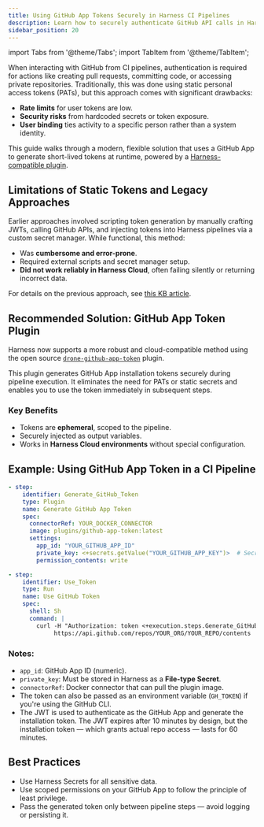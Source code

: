 ```yaml
---
title: Using GitHub App Tokens Securely in Harness CI Pipelines
description: Learn how to securely authenticate GitHub API calls in Harness CI pipelines using GitHub App tokens and the community plugin for ephemeral token generation.
sidebar_position: 20
---
```


import Tabs from '@theme/Tabs';
import TabItem from '@theme/TabItem';

When interacting with GitHub from CI pipelines, authentication is required for actions like creating pull requests, committing code, or accessing private repositories. Traditionally, this was done using static personal access tokens (PATs), but this approach comes with significant drawbacks:

* **Rate limits** for user tokens are low.
* **Security risks** from hardcoded secrets or token exposure.
* **User binding** ties activity to a specific person rather than a system identity.

This guide walks through a modern, flexible solution that uses a GitHub App to generate short-lived tokens at runtime, powered by a [Harness-compatible plugin](https://github.com/harness-community/drone-github-app-token).

## Limitations of Static Tokens and Legacy Approaches

Earlier approaches involved scripting token generation by manually crafting JWTs, calling GitHub APIs, and injecting tokens into Harness pipelines via a custom secret manager. While functional, this method:

* Was **cumbersome and error-prone**.
* Required external scripts and secret manager setup.
* **Did not work reliably in Harness Cloud**, often failing silently or returning incorrect data.

For details on the previous approach, see [this KB article](/kb/continuous-integration/articles/github-app-pat-dispenser/).

## Recommended Solution: GitHub App Token Plugin

Harness now supports a more robust and cloud-compatible method using the open source [`drone-github-app-token`](https://github.com/harness-community/drone-github-app-token) plugin.

This plugin generates GitHub App installation tokens securely during pipeline execution. It eliminates the need for PATs or static secrets and enables you to use the token immediately in subsequent steps.

### Key Benefits

* Tokens are **ephemeral**, scoped to the pipeline.
* Securely injected as output variables.
* Works in **Harness Cloud environments** without special configuration.

## Example: Using GitHub App Token in a CI Pipeline

```yaml
- step:
    identifier: Generate_GitHub_Token
    type: Plugin
    name: Generate GitHub App Token
    spec:
      connectorRef: YOUR_DOCKER_CONNECTOR
      image: plugins/github-app-token:latest
      settings:
        app_id: "YOUR_GITHUB_APP_ID"
        private_key: <+secrets.getValue("YOUR_GITHUB_APP_KEY")>  # Secret of type "File"
        permission_contents: write

- step:
    identifier: Use_Token
    type: Run
    name: Use GitHub Token
    spec:
      shell: Sh
      command: |
        curl -H "Authorization: token <+execution.steps.Generate_GitHub_Token.output.outputVariables.GITHUB_APP_TOKEN>" \
             https://api.github.com/repos/YOUR_ORG/YOUR_REPO/contents
```

### Notes:

* `app_id`: GitHub App ID (numeric).
* `private_key`: Must be stored in Harness as a **File-type Secret**.
* `connectorRef`: Docker connector that can pull the plugin image.
* The token can also be passed as an environment variable (`GH_TOKEN`) if you're using the GitHub CLI.
* The JWT is used to authenticate as the GitHub App and generate the installation token. The JWT expires after 10 minutes by design, but the installation token — which grants actual repo access — lasts for 60 minutes.

## Best Practices

* Use Harness Secrets for all sensitive data.
* Use scoped permissions on your GitHub App to follow the principle of least privilege.
* Pass the generated token only between pipeline steps — avoid logging or persisting it.


